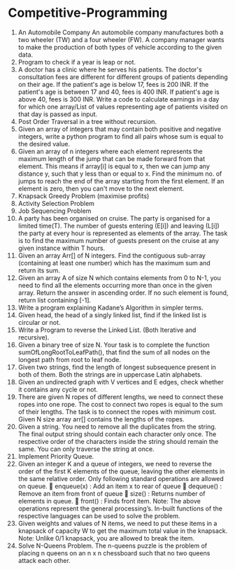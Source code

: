 # Competitive-Programming

1. An Automobile Company An automobile company manufactures both a two wheeler (TW) and a four wheeler (FW). A company manager wants to make the production of both types of vehicle according to the given data.
2. Program to check if a year is leap or not.
3. A doctor has a clinic where he serves his patients. The doctor's consultation fees are different for different groups of patients depending on their age. If the patient's age is below 17, fees is 200 INR. If the patient's age is between 17 and 40, fees is 400 INR. If patient's age is above 40, fees is 300 INR. Write a code to calculate earnings in a day for which one array/List of values representing age of patients visited on that day is passed as input.
4. Post Order Traversal in a tree without recursion.
5. Given an array of integers that may contain both positive and negative integers, write a python program to find all pairs whose sum is equal to the desired value.
6. Given an array of n integers where each element represents the maximum length of the jump that can be made forward from that element. This means if array[i] is equal to x, then we can jump any distance y, such that y less than or equal to x. Find the minimum no. of jumps to reach the end of the array starting from the first element. If an element is zero, then you can't move to the next element.
7. Knapsack Greedy Problem (maximise profits)
8. Activity Selection Problem
9. Job Sequencing Problem
10. A party has been organised on cruise. The party is organised for a limited time(T). The number of guests entering (E[i]) and leaving (L[i]) the party at every hour is represented as elements of the array. The task is to find the maximum number of guests present on the cruise at any given instance within T hours.
11. Given an array Arr[] of N integers. Find the contiguous sub-array (containing at least one number) which has the maximum sum and return its sum.
12. Given an array A of size N which contains elements from 0 to N-1, you need to find all the elements occurring more than once in the given array. Return the answer in ascending order. If no such element is found, return list containing [-1].
13. Write a program explaining Kadane’s Algorithm in simpler terms.
14. Given head, the head of a singly linked list, find if the linked list is circular or not.
15. Write a Program to reverse the Linked List. (Both Iterative and recursive).
16. Given a binary tree of size N. Your task is to complete the function sumOfLongRootToLeafPath(), that find the sum of all nodes on the longest path from root to leaf node.
17. Given two strings, find the length of longest subsequence present in both of them. Both the strings are in uppercase Latin alphabets.
18. Given an undirected graph with V vertices and E edges, check whether it contains any cycle or not.
19. There are given N ropes of different lengths, we need to connect these ropes into one rope. The cost to connect two ropes is equal to the sum of their lengths. The task is to connect the ropes with minimum cost. Given N size array arr[] contains the lengths of the ropes.
20. Given a string. You need to remove all the duplicates from the string. The final output string should contain each character only once. The respective order of the characters inside the string should remain the same. You can only traverse the string at once.
21. Implement Priority Queue.
22. Given an integer K and a queue of integers, we need to reverse the order of the first K elements of the queue, leaving the other elements in the same relative order. 
Only following standard operations are allowed on queue. 
     enqueue(x) : Add an item x to rear of queue 
     dequeue() : Remove an item from front of queue 
     size() : Returns number of elements in queue. 
     front() : Finds front item. 
Note: The above operations represent the general processing’s. In-built functions of the respective languages can be used to solve the problem.
23. Given weights and values of N items, we need to put these items in a knapsack of capacity W to get the maximum total value in the knapsack. 
Note: Unlike 0/1 knapsack, you are allowed to break the item. 
24. Solve N-Queens Problem. The n-queens puzzle is the problem of placing n queens on an n x n chessboard such that no two queens attack each other. 